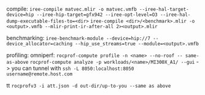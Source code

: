 compile:
`iree-compile matvec.mlir -o matvec.vmfb --iree-hal-target-device=hip --iree-hip-target=gfx942 --iree-opt-level=O3 --iree-hal-dump-executable-files-to=<dir>`
`iree-compile <dir>/<benchmark>.mlir -o <output>.vmfb --mlir-print-ir-after-all 2><output>.mlir`

benchmarking:
`iree-benchmark-module --device=hip://7 --device_allocator=caching --hip_use_streams=true --module=<output>.vmfb`

profiling:
omniperf:
`rocprof-compute profile -n <name> --no-roof -- same-as-above`
`rocprof-compute analyze -p workloads/<name>/MI300X_A1/ --gui`
	-> you can tunnel with `ssh -L 8050:localhost:8050  username@remote.host.com`

tt
`rocprofv3 -i att.json -d out-dir/up-to-you --same as above`
